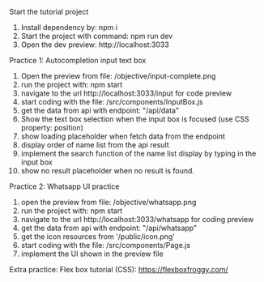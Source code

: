 Start the tutorial project
1. Install dependency by: npm i
2. Start the project with command: npm run dev
3. Open the dev preview: http://localhost:3033

Practice 1: Autocompletion input text box 
1. Open the preview from file: /objective/input-complete.png
2. run the project with: npm start
3. navigate to the url http://localhost:3033/input for code preview
4. start coding with the file: /src/components/InputBox.js
5. get the data from api with endpoint: "/api/data"
6. Show the text box selection when the input box is focused (use CSS property: position)
7. show loading placeholder when fetch data from the endpoint
8. display order of name list from the api result
9. implement the search function of the name list display by typing in the input box
10. show no result placeholder when no result is found. 

Practice 2: Whatsapp UI practice
1. open the preview from file: /objective/whatsapp.png
2. run the project with: npm start
3. navigate to the url http://localhost:3033/whatsapp for coding preview
4. get the data from api with endpoint: "/api/whatsapp"
5. get the icon resources from '/public/icon.png'
6. start coding with the file: /src/components/Page.js
7. implement the UI shown in the preview file

Extra practice: Flex box tutorial (CSS):
https://flexboxfroggy.com/